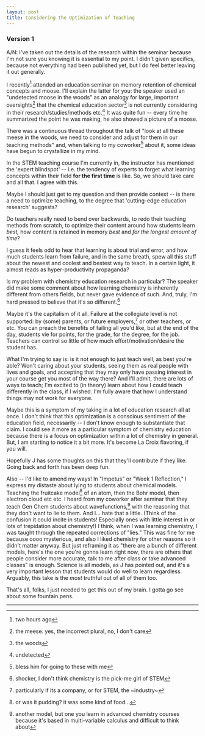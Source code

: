```yaml
---
layout: post
title: Considering the Optimization of Teaching
---
```

### Version 1
A/N: I've taken out the details of the research within the seminar because I'm not sure you knowing it is essential to my point. I didn't given specifics, because not everything had been published yet, but I do feel better leaving it out generally.

I recently[^1] attended an education seminar on memory retention of chemical concepts and moose. I'll explain the latter for you: the speaker used an "undetected moose in the woods" as an analogy for large, important oversights[^2] that the chemical education sector[^3] is not currently considering in their research/studies/methods etc.[^4] It was quite fun -- every time he summarized the point he was making, he also showed a picture of a moose. 

There was a continuous thread throughout the talk of "look at all these meese in the woods, we need to consider and adjust for them in our teaching methods" and, when talking to my coworker[^8] about it, some ideas have begun to crystallize in my mind. 

In the STEM teaching course I'm currently in, the instructor has mentioned the 'expert blindspot' -- i.e. the tendency of experts to forget what learning concepts within their field **for the first time** is like. So, we should take care and all that. I agree with this. 

Maybe I should just get to my question and then provide context -- is there a need to optimize teaching, to the degree that 'cutting-edge education research' suggests? 

Do teachers really need to bend over backwards, to redo their teaching methods from scratch, to optimize their content around how students learn *best,* how content is retained in memory *best* and *for the longest amount of time*?

I guess it feels odd to hear that learning is about trial and error, and how much students learn from failure, and in the same breath, spew all this stuff about the newest and coolest and bestest way to teach. In a certain light, it almost reads as hyper-productivity propaganda?

Is my problem with chemistry education research in particular? The speaker did make some comment about how learning chemistry is inherently different from others fields, but never gave evidence of such. And, truly, I'm hard pressed to believe that it's so different.[^10] 

Maybe it's the capitalism of it all. Failure at the collegiate level is not supported: by (some) parents, or future employers,[^9] or other teachers, or etc. You can preach the benefits of failing all you'd like, but at the end of the day, students vie for points, for the grade, for the degree, for the job. Teachers can control so little of how much effort/motivation/desire the student has. 

What I'm trying to say is: is it not enough to just teach well, as best you're able? Won't caring about your students, seeing them as real people with lives and goals, and accepting that they may only have passing interest in your course get you most of the way there? And I'll admit, there are lots of ways to teach; I'm excited to (in theory) learn about how I could teach differently in the class, if I wished. I'm fully aware that how I understand things may not work for everyone. 

Maybe this is a symptom of my taking in a lot of education research all at once. I don't think that this optimization is a conscious sentiment of the education field, necessarily -- I don't know enough to substantiate that claim. I could see it more as a particular symptom of chemistry education because there is a focus on optimization within a lot of chemistry in general. But, I am starting to notice it a bit more. It's become La Croix flavoring, if you will.

Hopefully J has some thoughts on this that they'll contribute if they like. Going back and forth has been deep fun. 

Also -- I'd like to amend my ways! In "Impetus" or "Week 1 Reflection," I express my distaste about lying to students about chemical models. Teaching the fruitcake model[^11] of an atom, then the Bohr model, then electron cloud etc etc. I heard from my coworker after seminar that they teach Gen Chem students about wavefunctions,[^12] with the reasoning that they don't want to lie to them. And I... hate that a little. (Think of the confusion it could incite in students! Especially ones with little interest in or lots of trepidation about chemistry!) I think, when I was learning chemistry, I was taught through the repeated corrections of "lies." This was fine for me because oooo mysterious, and also I liked chemistry for other reasons so it didn't matter anyway. But just reframing it as "there are a bunch of different models, here's the one you're gonna learn right now, there are others that people consider more accurate, talk to me after class or take advanced classes" is enough. Science is all models, as J has pointed out, and it's a very important lesson that students would do well to learn regardless. Arguably, this take is the *most* truthful out of all of them too. 

That's all, folks, I just needed to get this out of my brain. I gotta go see about some fountain pens.

---
[^1]: two hours ago

[^2]: the meese. yes, the incorrect plural, no, I don't care

[^3]: the woods

[^4]: undetected

[^8]: bless him for going to these with me

[^9]: particularly if its a company, or for STEM, the ~industry~

[^10]: shocker, I don't think chemistry is the pick-me girl of STEM

[^11]: or was it pudding? it was some kind of food...

[^12]: another model, but one you learn in advanced chemistry courses because it's based in multi-variable calculus and difficult to think about
